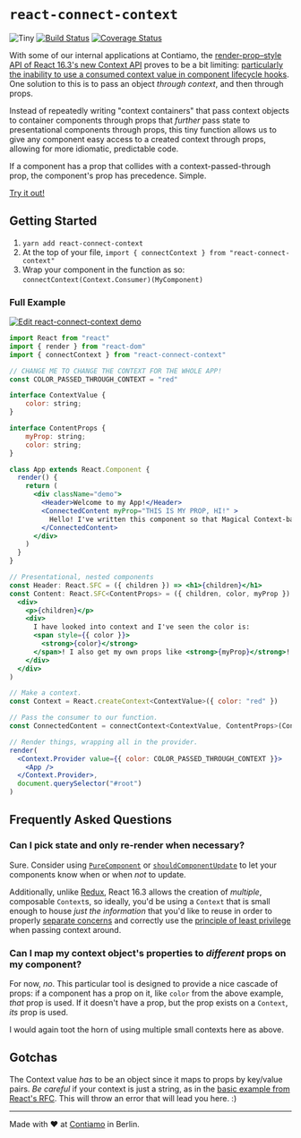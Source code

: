 # `react-connect-context`

![Tiny](https://img.shields.io/badge/size-559%20B-brightgreen.svg?compression=gzip&label=gzipped) [![Build Status](https://travis-ci.org/Contiamo/react-connect-context.svg?branch=master)](https://travis-ci.org/Contiamo/react-connect-context) [![Coverage Status](https://coveralls.io/repos/github/Contiamo/react-connect-context/badge.svg?branch=master)](https://coveralls.io/github/Contiamo/react-connect-context?branch=master)

With some of our internal applications at Contiamo, the [render-prop–style API of React 16.3's new Context API](https://github.com/reactjs/rfcs/blob/master/text/0002-new-version-of-context.md) proves to be a bit limiting: [particularly the inability to use a consumed context value in component lifecycle hooks](https://github.com/reactjs/rfcs/blob/master/text/0002-new-version-of-context.md#class-based-api). One solution to this is to pass an object _through context_, and then through props.

Instead of repeatedly writing "context containers" that pass context objects to container components through props that _further_ pass state to presentational components through props, this tiny function allows us to give any component easy access to a created context through props, allowing for more idiomatic, predictable code.

If a component has a prop that collides with a context-passed-through prop, the component's prop has precedence. Simple.

[Try it out!](https://codesandbox.io/s/p9rv0rp59m)

## Getting Started

1. `yarn add react-connect-context`
1. At the top of your file, `import { connectContext } from "react-connect-context"`
1. Wrap your component in the function as so: `connectContext(Context.Consumer)(MyComponent)`

### Full Example

[![Edit react-connect-context demo](https://codesandbox.io/static/img/play-codesandbox.svg)](https://codesandbox.io/s/p9rv0rp59m)

```jsx
import React from "react"
import { render } from "react-dom"
import { connectContext } from "react-connect-context"

// CHANGE ME TO CHANGE THE CONTEXT FOR THE WHOLE APP!
const COLOR_PASSED_THROUGH_CONTEXT = "red"

interface ContextValue {
    color: string;
}

interface ContentProps {
    myProp: string;
    color: string;
}

class App extends React.Component {
  render() {
    return (
      <div className="demo">
        <Header>Welcome to my App!</Header>
        <ConnectedContent myProp="THIS IS MY PROP, HI!" >
          Hello! I've written this component so that Magical Context-based text appears after children!
        </ConnectedContent>
      </div>
    )
  }
}

// Presentational, nested components
const Header: React.SFC = ({ children }) => <h1>{children}</h1>
const Content: React.SFC<ContentProps> = ({ children, color, myProp }) => (
  <div>
    <p>{children}</p>
    <div>
      I have looked into context and I've seen the color is:
      <span style={{ color }}>
        <strong>{color}</strong>
      </span>! I also get my own props like <strong>{myProp}</strong>!
    </div>
  </div>
)

// Make a context.
const Context = React.createContext<ContextValue>({ color: "red" })

// Pass the consumer to our function.
const ConnectedContent = connectContext<ContextValue, ContentProps>(Context.Consumer)(Content)

// Render things, wrapping all in the provider.
render(
  <Context.Provider value={{ color: COLOR_PASSED_THROUGH_CONTEXT }}>
    <App />
  </Context.Provider>,
  document.querySelector("#root")
)
```

## Frequently Asked Questions

### Can I pick state and only re-render when necessary?

Sure. Consider using [`PureComponent`](https://reactjs.org/docs/react-api.html#reactpurecomponent) or [`shouldComponentUpdate`](https://reactjs.org/docs/react-component.html#shouldcomponentupdate) to let your components know when or when _not_ to update.

Additionally, unlike [Redux](https://github.com/reactjs/redux), React 16.3 allows the creation of _multiple_, composable `Context`s, so ideally, you'd be using a `Context` that is small enough to house _just the information_ that you'd like to reuse in order to properly [separate concerns](https://en.wikipedia.org/wiki/Separation_of_concerns) and correctly use the [principle of least privilege](https://en.wikipedia.org/wiki/Principle_of_least_privilege) when passing context around.

### Can I map my context object's properties to _different_ props on my component?

For now, _no_. This particular tool is designed to provide a nice cascade of props: if a component has a prop on it, like `color` from the above example, _that_ prop is used. If it doesn't have a prop, but the prop exists on a `Context`, _its_ prop is used.

I would again toot the horn of using multiple small contexts here as above.

## Gotchas

The Context value _has_ to be an object since it maps to props by key/value pairs. _Be careful_ if your context is just a string, as in the [basic example from React's RFC](https://github.com/reactjs/rfcs/blob/master/text/0002-new-version-of-context.md#basic-example). This will throw an error that will lead you here. :)

---

Made with ❤️ at [Contiamo](https://contiamo.com) in Berlin.
